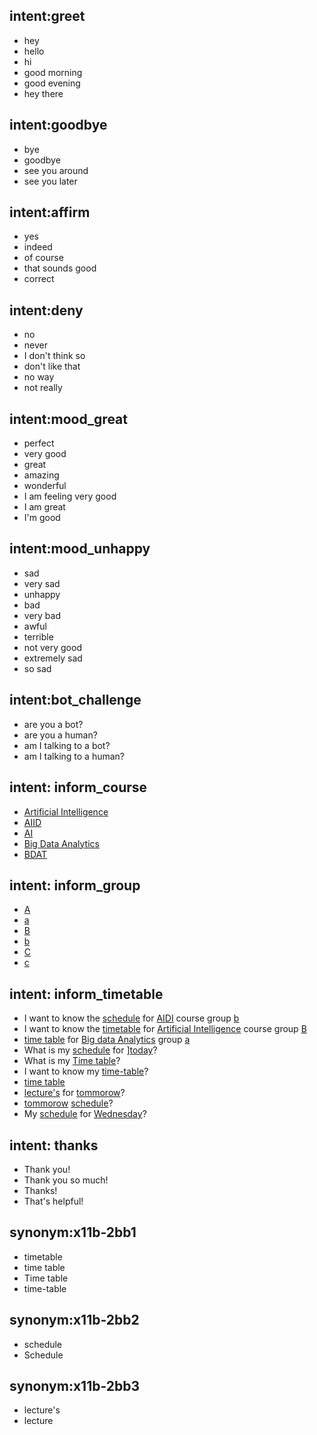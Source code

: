 ## intent:greet
- hey
- hello
- hi
- good morning
- good evening
- hey there

## intent:goodbye
- bye
- goodbye
- see you around
- see you later

## intent:affirm
- yes
- indeed
- of course
- that sounds good
- correct

## intent:deny
- no
- never
- I don't think so
- don't like that
- no way
- not really

## intent:mood_great
- perfect
- very good
- great
- amazing
- wonderful
- I am feeling very good
- I am great
- I'm good

## intent:mood_unhappy
- sad
- very sad
- unhappy
- bad
- very bad
- awful
- terrible
- not very good
- extremely sad
- so sad

## intent:bot_challenge
- are you a bot?
- are you a human?
- am I talking to a bot?
- am I talking to a human?

## intent: inform_course
- [Artificial Intelligence](Course)
- [AIID](Course)
- [AI](Course)
- [Big Data Analytics](Course)
- [BDAT](Course)

## intent: inform_group
- [A](Group)
- [a](Group)
- [B](Group)
- [b](Group)
- [C](Group)
- [c](Group)

## intent: inform_timetable
- I want to know the [schedule](Timetable:x11b-2bb2) for [AIDI](Course) course group [b](Group)
- I want to know the [timetable](Timetable:x11b-2bb1) for [Artificial Intelligence](Course)  course group [B](Group)
- [time table](Timetable:x11b-2bb1) for [Big data Analytics](Course) group [a](Group)
- What is my [schedule](Timetable:x11b-2bb2) for ][today](Date)?
- What is my [Time table](Timetable:x11b-2bb1)?
- I want to know my [time-table](Timetable:x11b-2bb1)?
- [time table](Timetable:x11b-2bb1)
- [lecture's](Timetable:x11b-2bb3) for [tommorow](Date)?
- [tommorow](Date) [schedule](Timetable:x11b-2bb2)?
- My [schedule](Timetable:x11b-2bb2) for [Wednesday](Date)?

## intent: thanks
- Thank you!
- Thank you so much!
- Thanks!
- That's helpful!

## synonym:x11b-2bb1
- timetable
- time table
- Time table
- time-table

## synonym:x11b-2bb2
- schedule
- Schedule

## synonym:x11b-2bb3
- lecture's
- lecture